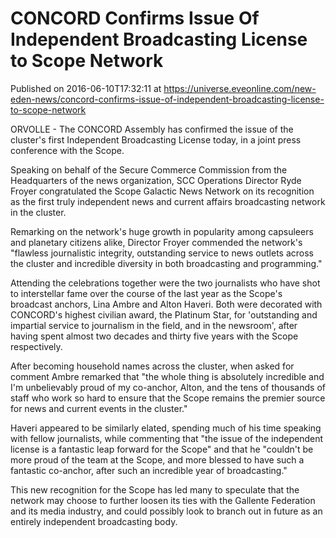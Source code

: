 # CONCORD Confirms Issue Of Independent Broadcasting License to Scope Network
Published on 2016-06-10T17:32:11 at https://universe.eveonline.com/new-eden-news/concord-confirms-issue-of-independent-broadcasting-license-to-scope-network

ORVOLLE - The CONCORD Assembly has confirmed the issue of the cluster's first Independent Broadcasting License today, in a joint press conference with the Scope.

Speaking on behalf of the Secure Commerce Commission from the Headquarters of the news organization, SCC Operations Director Ryde Froyer congratulated the Scope Galactic News Network on its recognition as the first truly independent news and current affairs broadcasting network in the cluster.

Remarking on the network's huge growth in popularity among capsuleers and planetary citizens alike, Director Froyer commended the network's "flawless journalistic integrity, outstanding service to news outlets across the cluster and incredible diversity in both broadcasting and programming."

Attending the celebrations together were the two journalists who have shot to interstellar fame over the course of the last year as the Scope's broadcast anchors, Lina Ambre and Alton Haveri. Both were decorated with CONCORD's highest civilian award, the Platinum Star, for 'outstanding and impartial service to journalism in the field, and in the newsroom', after having spent almost two decades and thirty five years with the Scope respectively.

After becoming household names across the cluster, when asked for comment Ambre remarked that "the whole thing is absolutely incredible and I'm unbelievably proud of my co-anchor, Alton, and the tens of thousands of staff who work so hard to ensure that the Scope remains the premier source for news and current events in the cluster."

Haveri appeared to be similarly elated, spending much of his time speaking with fellow journalists, while commenting that "the issue of the independent license is a fantastic leap forward for the Scope" and that he "couldn't be more proud of the team at the Scope, and more blessed to have such a fantastic co-anchor, after such an incredible year of broadcasting."

This new recognition for the Scope has led many to speculate that the network may choose to further loosen its ties with the Gallente Federation and its media industry, and could possibly look to branch out in future as an entirely independent broadcasting body.
